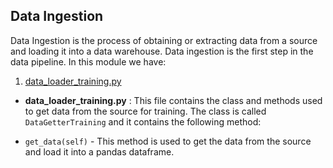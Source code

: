 ## Data Ingestion

Data Ingestion is the process of obtaining or extracting data from a source and loading it into a data warehouse. Data ingestion is the first step in the data pipeline. In this module we have:

1. [data_loader_training.py](./data_loader.py)

- **data_loader_training.py** : This file contains the class and methods used to get data from the source for training. The class is called `DataGetterTraining` and it contains the following method:

- `get_data(self)` - This method is used to get the data from the source and load it into a pandas dataframe.
